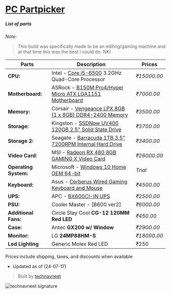 # [PC Partpicker](https://in.pcpartpicker.com/list/RCsWqk)
##### List of parts
_Note:_
> This build was specifically made to be an editing/gaming machine and at that time this was the best I could do. _NKI_

| Parts | Description | Prices |
| --- | --- | --- |
| **CPU:** |  Intel - [Core i5-6500](https://in.pcpartpicker.com/product/xwhj4D/intel-cpu-bx80662i56500) 3.2GHz Quad-Core Processor | _₹15000.00_ |
| **Motherboard:** | ASRock - [B150M Pro4/Hyper Micro ATX LGA1151 Motherboard](https://in.pcpartpicker.com/product/kcH48d/asrock-b150m-pro4hyper-micro-atx-lga1151-motherboard-b150m-pro4hyper) | _₹7000.00_ |
| **Memory:** | Corsair - [Vengeance LPX 8GB (1 x 8GB) DDR4-2400 Memory](https://in.pcpartpicker.com/product/sMbkcf/corsair-memory-cmk8gx4m1a2400c16) | _₹3500.00_ |
| **Storage:** | Kingston - [SSDNow UV400 120GB 2.5" Solid State Drive](https://in.pcpartpicker.com/product/GPFXsY/kingston-ssdnow-uv400-120gb-25-solid-state-drive-suv400s37120g) | _₹3700.00_ |
| **Storage 2:** | Seagate - [Barracuda 1TB 3.5" 7200RPM Internal Hard Drive](https://in.pcpartpicker.com/product/kLmLrH/seagate-internal-hard-drive-st31000524as) | _₹3400.00_ | 
| **Video Card:** | MSI - [Radeon RX 480 8GB GAMING X Video Card](https://in.pcpartpicker.com/product/7wgPxr/msi-radeon-rx-480-8gb-gaming-x-video-card-radeon-rx-480-gaming-x-8g) | _₹26000.00_ |
| **Operating System:** | Microsoft - [Windows 10 Home OEM 64-bit](https://in.pcpartpicker.com/product/wtgPxr/microsoft-os-kw900140) | _Trial_ | 
| **Keyboard:** | Asus - [Cerberus Wired Gaming Keyboard and Mouse](https://in.pcpartpicker.com/product/tn648d/asus-cerberus-wired-gaming-keyboard-cerberus-keyboard) | _₹4500.00_ | 
| **UPS:** | APC - [BX600CI-IN UPS](https://in.pcpartpicker.com/product/RVcMnQ/apc-ups-bx600ciin) | _₹2500.00_ |
| **PSU:** | Cooler Master -  [B600 ver2] | _₹6000.00_ |
| **Additional Fans:** | Circle Stay Cool **CG-12 120MM Red LED** | _₹450.00_ |
| **Case:** | Antec **GX200 w/ Window** | _₹2900.00_ |
| **Monitor:** | LG **24MP88HM-S** | _₹18000.00_ | 
| **Led Lighting** | Generic Molex Red LED | ₹250 |

Prices include shipping, taxes, and discounts when available

* Updated as of (24-07-17)
> Built by [technavneet](http://www.technavneet.com)

![technavneet signature](https://cdn.rawgit.com/Navneet-Suresh/media/6aead988b29693478e1d3f699fe206f9474df05b/photos/forum-signature.jpg)

